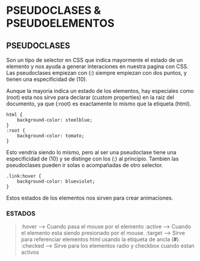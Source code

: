 # PSEUDOCLASES & PSEUDOELEMENTOS


## PSEUDOCLASES
Son un tipo de selector en CSS que indica mayormente el estado de un elemento y nos ayuda a generar interaciones en nuestra pagina con CSS. Las pseudoclases empiezan con (:) siempre empiezan con dos puntos, y tienen una especificidad de (10). 

Aunque la mayoria indica un estado de los elementos, hay especiales como (root) esta nos sirve para declarar (custom properties) en la raiz del documento, ya que (:root) es exactamente lo mismo que la etiqueta (html).

````
html {
    background-color: steelblue;
}
:root {
    background-color: tomato;
}
````
Esto vendria siendo lo mismo, pero al ser una pseudoclase tiene una especificidad de (10) y se distinge con los (:) al principio. Tambien las pseudoclases pueden ir solas o acompañadas de otro selector.

````
.link:hover {
    background-color: blueviolet;
}
````

Estos estados de los elementos nos sirven para crear animaciones.

### ESTADOS

>:hover --> Cuando pasa el mouse por el elemento
>:active --> Cuando el elemento esta siendo presionado por el mouse.
>:target --> Sirve para referenciar elementos html usando la etiqueta de ancla (<a>#</a>).
>:checked --> Sirve para los elementos radio y checkbox cuando estan activos

